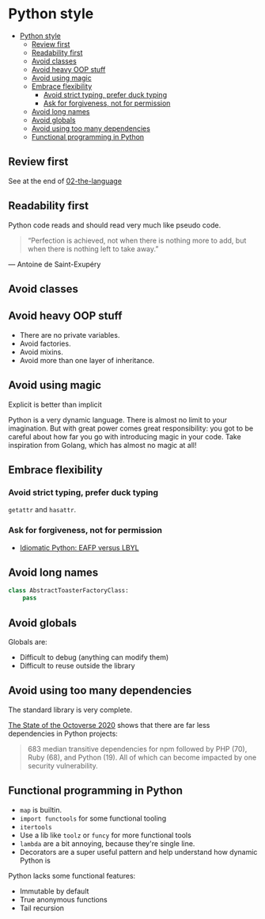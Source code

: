 # Python style

<!--TOC-->

- [Python style](#python-style)
  - [Review first](#review-first)
  - [Readability first](#readability-first)
  - [Avoid classes](#avoid-classes)
  - [Avoid heavy OOP stuff](#avoid-heavy-oop-stuff)
  - [Avoid using magic](#avoid-using-magic)
  - [Embrace flexibility](#embrace-flexibility)
    - [Avoid strict typing, prefer duck typing](#avoid-strict-typing-prefer-duck-typing)
    - [Ask for forgiveness, not for permission](#ask-for-forgiveness-not-for-permission)
  - [Avoid long names](#avoid-long-names)
  - [Avoid globals](#avoid-globals)
  - [Avoid using too many dependencies](#avoid-using-too-many-dependencies)
  - [Functional programming in Python](#functional-programming-in-python)

<!--TOC-->

## Review first

See at the end of [02-the-language](./02-the-language.md)

## Readability first

Python code reads and should read very much like pseudo code.

> “Perfection is achieved, not when there is nothing more to add, but when there is nothing left to take away.”

― Antoine de Saint-Exupéry

## Avoid classes

## Avoid heavy OOP stuff

- There are no private variables.
- Avoid factories.
- Avoid mixins.
- Avoid more than one layer of inheritance.

## Avoid using magic

Explicit is better than implicit

Python is a very dynamic language. There is almost no limit to your imagination. But with great power comes great responsibility: you got to be careful about how far you go with introducing magic in your code. Take inspiration from Golang, which has almost no magic at all!

## Embrace flexibility

### Avoid strict typing, prefer duck typing

`getattr` and `hasattr`.

### Ask for forgiveness, not for permission

- [Idiomatic Python: EAFP versus LBYL](https://devblogs.microsoft.com/python/idiomatic-python-eafp-versus-lbyl/)

## Avoid long names

```python
class AbstractToasterFactoryClass:
    pass
```

## Avoid globals

Globals are:

- Difficult to debug (anything can modify them)
- Difficult to reuse outside the library

## Avoid using too many dependencies

The standard library is very complete.

[The State of the Octoverse 2020](https://octoverse.github.com/) shows that there are far less dependencies in Python projects:

> 683 median transitive dependencies for npm followed by PHP (70), Ruby (68), and Python (19). All of which can become impacted by one security vulnerability.

## Functional programming in Python

- `map` is builtin.
- `import functools` for some functional tooling
- `itertools`
- Use a lib like `toolz` or `funcy` for more functional tools
- `lambda` are a bit annoying, because they're single line.
- Decorators are a super useful pattern and help understand how dynamic Python is

Python lacks some functional features:

- Immutable by default
- True anonymous functions
- Tail recursion
